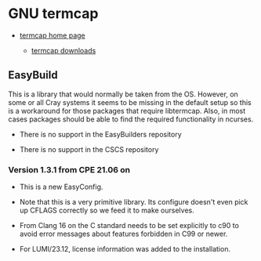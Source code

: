# GNU termcap

  * [termcap home page](https://www.gnu.org/software/termutils/)

      * [termcap downloads](https://ftp.gnu.org/gnu/termcap/)


## EasyBuild

This is a library that would normally be taken from the OS. However, on some or all
Cray systems it seems to be missing in the default setup so this is a workaround for
those packages that require libtermcap. Also, in most cases packages should be able
to find the required functionality in ncurses.

  * There is no support in the EasyBuilders repository

  * There is no support in the CSCS repository


### Version 1.3.1 from CPE 21.06 on

  * This is a new EasyConfig.

  * Note that this is a very primitive library. Its configure doesn't even pick up
    CFLAGS correctly so we feed it to make ourselves.

  * From Clang 16 on the C standard needs to be set explicitly to c90 to avoid
    error messages about features forbidden in C99 or newer.

  * For LUMI/23.12, license information was added to the installation.
